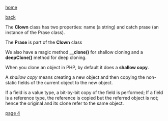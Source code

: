 [home](./page01.md)

[back](./page02.md)


The **Clown** class has two properties: name (a string) and catch prase (an instance of the Prase class).

The **Prase** is part of the **Clown** class

We also have a magic method **__clone()** for shallow cloning and a **deepClone()** method for deep cloning.

When you clone an object in PHP, by default it does a **shallow copy**. 


A *shallow copy* means creating a new object and then copying the non-static fields of the current object to the new object. 

If a field is a value type, a bit-by-bit copy of the field is performed; 
If a field is a reference type, the reference is copied but the referred object is not; hence the original and its clone refer to the same object.


[page 4](./page04.md)
